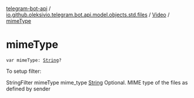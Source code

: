 [telegram-bot-api](../../index.md) / [io.github.oleksivio.telegram.bot.api.model.objects.std.files](../index.md) / [Video](index.md) / [mimeType](./mime-type.md)

# mimeType

`var mimeType: `[`String`](https://kotlinlang.org/api/latest/jvm/stdlib/kotlin/-string/index.html)`?`

To setup filter:

StringFilter mimeType mime_type [String](https://kotlinlang.org/api/latest/jvm/stdlib/kotlin/-string/index.html) Optional. MIME type of the files as defined by sender

